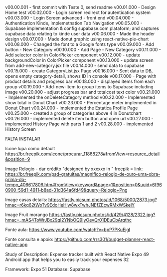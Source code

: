 v00.00.001 - first commit with Teste 0, send readme
v00.01.000 - Design Home test
v00.02.000 - Login screen redirect for autentication system
v00.03.000 - Login Screen advanced - front end
v00.04.000 - Authentication Kinde, implemetnation Tab Navigation
v00.05.000 - Supabase implementation & config supabase.com plataform; and captures supabase data relating to kinde user data
v00.06.000 - Made the header design
v00.07.000 - Made donut graphic using react-native-pie-chart
v00.08.000 - Changed the font to a Google fonts type
v00.09.000 - Add button - New Category
v00.10.000 - Add Page - New Category
v00.11.000 - Add selector color in ColorPicker component
v00.12.000 - update backgroundColor in ColorPicker component
v00.13.000 - update screen from add-new-category.jsx file
v00.14.000 - send data to supabase
v00.15.000 - create CategoryList.jsx Page
v00.16.000 - Sent data to DB, opens empty category-detail, shows ID in console
v00.17.000 - Page with product details and progress bar
v00.18.000 - displayed items from each group
v00.19.000 - Add-new-Item to group items to Supabase including image
v00.20.000 - adjust progress bar and totalcost text color
v00.21.000 - Implemented the onDeleteCategory method
v00.22.000 - Implemented show total in Donut Chart
v00.23.000 - Percentage meter implemented in Donut Chart
v00.24.000 - implemented the Estatica Profile Page
v00.25.000 - created a group of categories above 4 in Donutchart
v00.26.000 - implemented delete item button and open url
v00.27.000 - implemented History Page with parts 1 and 2
v00.28.000 - implemented History Screen




FALTA INSTALAR


Icone lupa como default
https://br.freepik.com/icone/procurar_11868278#fromView=resource_detail&position=9


Image Relogio - dar crédito
"designed by xxxxxx in " freepik = link:  
https://br.freepik.com/psd-gratuitas/magnifico-relogio-de-ouro-uma-obra-prima-do-tempo_406617806.htm#fromView=keyword&page=1&position=0&uuid=6f960900-59d1-4911-b8ad-31d364a6fd49&query=Relogio+Png

Image casas details:
https://fastly.picsum.photos/id/1068/5000/2873.jpg?hmac=r6kq62tWoTv9EdoHeHjw8wxTwhJNEfZEcwRMxWSkelY

Image Fruit morango
https://fastly.picsum.photos/id/429/4128/2322.jpg?hmac=_mAS4ToWrJBx29qI2YNbOQ9IyOevQr01DEuCbArqthc



Fonte aula: https://www.youtube.com/watch?v=bpP7PKuEjgI

Fonte consulta e apoio: https://github.com/rrs301/budget-planner-react-native-app


Study of Description:
Expense tracker built with React Native Expo  49
Android app that helps you to easily track your expenses 32


Framework: Expo 51
Database: Supabase